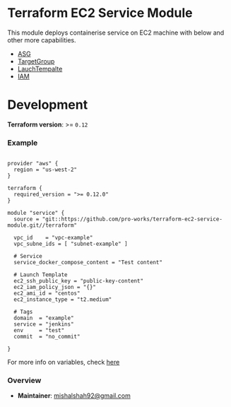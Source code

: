 # Terraform EC2 Service Module

This module deploys containerise service on EC2 machine with below and other more capabilities.

- [ASG](https://docs.aws.amazon.com/autoscaling/ec2/userguide/AutoScalingGroup.html) 
- [TargetGroup](https://docs.aws.amazon.com/elasticloadbalancing/latest/application/load-balancer-target-groups.html)
- [LauchTempalte](https://docs.aws.amazon.com/autoscaling/ec2/userguide/LaunchTemplates.html) 
- [IAM](https://aws.amazon.com/iam/)
  
  
# Development

**Terraform version**: >= `0.12`

### Example

```hcl-terraform

provider "aws" {
  region = "us-west-2"
}

terraform {
  required_version = ">= 0.12.0"
}

module "service" {
  source = "git::https://github.com/pro-works/terraform-ec2-service-module.git//terraform"
  
  vpc_id    = "vpc-example"
  vpc_subne_ids = [ "subnet-example" ]
  
  # Service
  service_docker_compose_content = "Test content"
  
  # Launch Template
  ec2_ssh_public_key = "public-key-content"
  ec2_iam_policy_json = "{}"
  ec2_ami_id = "centos"
  ec2_instance_type = "t2.medium"
  
  # Tags
  domain  = "example"
  service = "jenkins"
  env     = "test"
  commit  = "no_commit"

}
```
For more info on variables, check [here](terraform/variables.tf)

### Overview

- **Maintainer**: mishalshah92@gmail.com
